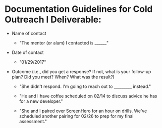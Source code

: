 # Documentation Guidelines for Cold Outreach I Deliverable:

* Name of contact
  * "The mentor (or alum) I contacted is ______"

* Date of contact
  * "01/29/2017"

* Outcome (i.e., did you get a response? If not, what is your follow-up plan? Did you meet? When? What was the result?)

  *  "She didn't respond. I'm going to reach out to _________ instead."

  *  "He and I have coffee scheduled on 02/14 to discuss advice he has for a new developer."

  *  "She and I paired over ScreenHero for an hour on drills. We've scheduled another pairing for 02/26 to prep for my final assessment."
